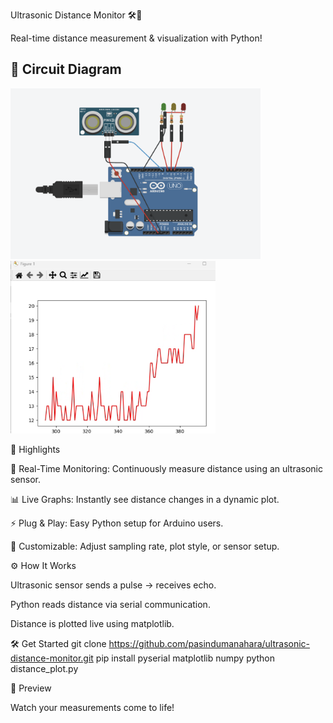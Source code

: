 Ultrasonic Distance Monitor 🛠️📏

Real-time distance measurement & visualization with Python!

## 🔌 Circuit Diagram

<span><img src="circuit.png" alt="*Circuit setup made in Tinkercad.*" width="400"></span>
<span><img src="graph.png" alt="*Real time plotting with matlib python3.*" width="328"></span>




🚀 Highlights

📡 Real-Time Monitoring: Continuously measure distance using an ultrasonic sensor.

📊 Live Graphs: Instantly see distance changes in a dynamic plot.

⚡ Plug & Play: Easy Python setup for Arduino users.

🎨 Customizable: Adjust sampling rate, plot style, or sensor setup.

⚙️ How It Works

  Ultrasonic sensor sends a pulse → receives echo.
  
  Python reads distance via serial communication.
  
  Distance is plotted live using matplotlib.

🛠️ Get Started
  git clone https://github.com/pasindumanahara/ultrasonic-distance-monitor.git
  pip install pyserial matplotlib numpy
  python distance_plot.py

📸 Preview


Watch your measurements come to life!
